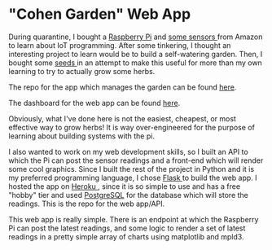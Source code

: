 # "Cohen Garden" Web App

During quarantine, I bought a <a href = "https://www.raspberrypi.org/products/raspberry-pi-4-model-b/"> Raspberry Pi</a> and <a href = "https://www.amazon.com/gp/product/B07TLRYGT1/ref=ppx_yo_dt_b_asin_title_o04_s01?ie=UTF8&psc=1"> some </a> <a href = "https://www.amazon.com/gp/product/B01J9GD3DG/ref=ppx_yo_dt_b_asin_title_o02_s00?ie=UTF8&psc=1"> sensors </a> from Amazon to learn about IoT programming. After some tinkering, I thought an interesting project to learn would be to build a self-watering garden. Then, I bought some <a href = "https://www.amazon.com/gp/product/B06ZY8JGJ4/ref=ppx_yo_dt_b_asin_title_o04_s00?ie=UTF8&psc=1"> seeds </a> in an attempt to make this useful for more than my own learning to try to actually grow some herbs.

The repo for the app which manages the garden can be found <a href="https://github.com/brandonfcohen1/garden_app">here</a>.

The dashboard for the web app can be found <a href="http://cohengarden.herokuapp.com/">here</a>.

Obviously, what I've done here is not the easiest, cheapest, or most effective way to grow herbs! It is way over-engineered for the purpose of learning about building systems with the pi.

I also wanted to work on my web development skills, so I built an API to which the Pi can post the sensor readings and a front-end which will render some cool graphics. Since I built the rest of the project in Python and it is my preferred programming language, I chose <a href="https://flask.palletsprojects.com/en/1.1.x/"> Flask </a> to build the web app. I hosted the app on <a href = "https://www.heroku.com/"> Heroku </a>, since it is so simple to use and has a free "hobby" tier and used <a href = "https://www.postgresql.org/"> PostgreSQL</a> for the database which will store the readings. This is the repo for the web app/API.

This web app is really simple. There is an endpoint at which the Raspberry Pi can post the latest readings, and some logic to render a set of latest readings in a pretty simple array of charts using matplotlib and mpld3.
